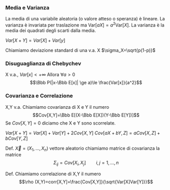 
### Media e Varianza

La media di una variabile aleatoria (o valore atteso o speranza) è lineare. 
La varianza è invariata per traslazione ma $\mbox{Var}[aX]=a^2\mbox{Var}[X]$.
La varianza è la media dei quadrati degli scarti dalla media.

$Var[X+Y]=Var[X]+Var[y]$

Chiamiamo deviazione standard di una v.a. X $\sigma_X=\sqrt{p(1-p)}$


### Disuguaglianza di Chebychev
X v.a., $Var[x]<+\infty$ 
Allora $\forall a>0$
$$\Bbb P(|x-\Bbb E[x]| \ge a)\le \frac{Var[x]}{a^2}$$
### Covarianza e Correlazione
X,Y v.a. Chiamiamo covarianza di X e Y il numero 
$$Cov[X,Y]=\Bbb E[(X-\Bbb E[X])(Y-\Bbb E[Y])]$$
Se $Cov[X,Y]=0$ diciamo che X e Y sono scorrelate.

$Var[X+Y]=Var[X]+Var[Y]+2Cov[X,Y]$
$Cov[aX+bY,Z]=aCov[X,Z]+bCov[Y,Z]$


Def. $\vec X=(X_1,\dots,X_n)$ vettore aleatorio chiamiamo matrice di covarianza la matrice
$$\Sigma_{ij}=Cov[X_i,X_j]\qquad i,j=1,\dots,n$$

Def. Chiamiamo correlazione di X,Y il numero 
$$\rho (X,Y)=corr[X,Y]=\frac{Cov[X,Y]}{\sqrt{Var[X]Var[Y]}}$$

